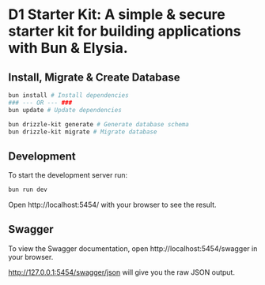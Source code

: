 # D1 Starter Kit: A simple & secure starter kit for building applications with Bun & Elysia.

## Install, Migrate & Create Database

```bash
bun install # Install dependencies 
### --- OR --- ###
bun update # Update dependencies
```
```bash
bun drizzle-kit generate # Generate database schema
bun drizzle-kit migrate # Migrate database
```

## Development
To start the development server run:
```bash
bun run dev
```

Open http://localhost:5454/ with your browser to see the result.

## Swagger 
To view the Swagger documentation, open http://localhost:5454/swagger in your browser.

http://127.0.0.1:5454/swagger/json will give you the raw JSON output.
